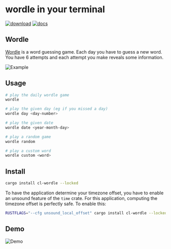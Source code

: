 # wordle in your terminal

[![download](https://img.shields.io/badge/dynamic/json?color=brightgreen&label=downloads&query=%24.crate.downloads&url=https%3A%2F%2Fcrates.io%2Fapi%2Fv1%2Fcrates%2Fcl-wordle&style=flat-square)](https://crates.io/crates/cl-wordle)
[![docs](https://img.shields.io/docsrs/cl-wordle?style=flat-square)](https://docs.rs/cl-wordle/latest/cl_wordle/)

## Wordle

[Wordle](https://www.powerlanguage.co.uk/wordle/) is a word guessing game.
Each day you have to guess a new word.
You have 6 attempts and each attempt you make reveals some information.

![Example](assets/example.png)

## Usage

```sh
# play the daily wordle game
wordle

# play the given day (eg if you missed a day)
wordle day <day-number>

# play the given date
wordle date <year-month-day>

# play a random game
wordle random

# play a custom word
wordle custom <word>
```

## Install

```sh
cargo install cl-wordle --locked
```

To have the application determine your timezone offset, you have to
enable an unsound feature of the `time` crate. For this application,
computing the timezone offset is perfectly safe. To enable this:

```sh
RUSTFLAGS="--cfg unsound_local_offset" cargo install cl-wordle --locked
```

## Demo

![Demo](assets/demo.gif)
